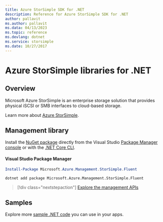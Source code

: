 ```yaml
---
title: Azure StorSimple SDK for .NET
description: Reference for Azure StorSimple SDK for .NET
author: pallavit
ms.author: pallavit
ms.data: 04/13/2023
ms.topic: reference
ms.devlang: dotnet
ms.service: storsimple
ms.date: 10/27/2017
---
```

# Azure StorSimple libraries for .NET

## Overview

Microsoft Azure StorSimple is an enterprise storage solution that provides physical iSCSI or SMB interfaces to cloud-based storage. 

Learn more about [Azure StorSimple](/azure/storsimple/).	

## Management library

Install the [NuGet package](https://www.nuget.org/packages/Microsoft.Azure.Management.StorSimple.Fluent) directly from the Visual Studio [Package Manager console][PackageManager] or with the [.NET Core CLI][DotNetCLI].

#### Visual Studio Package Manager

```powershell
Install-Package Microsoft.Azure.Management.StorSimple.Fluent
```

```dotnetcli
dotnet add package Microsoft.Azure.Management.StorSimple.Fluent
```

> [!div class="nextstepaction"]
> [Explore the management APIs](/dotnet/api/overview/azure/monitor/management)

## Samples

Explore more [sample .NET code](https://azure.microsoft.com/resources/samples/?platform=dotnet) you can use in your apps.

[PackageManager]: https://docs.microsoft.com/nuget/tools/package-manager-console
[DotNetCLI]: https://docs.microsoft.com/dotnet/core/tools/dotnet-add-package
